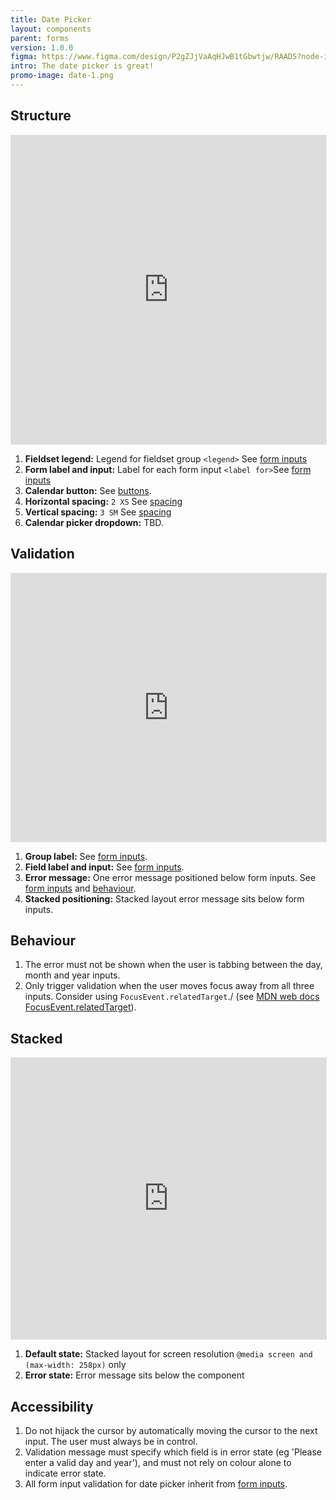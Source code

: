 ```yaml
---
title: Date Picker
layout: components
parent: forms
version: 1.0.0
figma: https://www.figma.com/design/P2gZJjVaAqHJwB1tGbwtjw/RAADS?node-id=5178-8295&t=DaQuC2pMFYEZZcOO-1
intro: The date picker is great!
promo-image: date-1.png
---
```


## Structure

<iframe style="border: 1px solid rgba(0, 0, 0, 0.1);" width="100%" height="494" src="https://www.figma.com/embed?embed_host=share&url=https%3A%2F%2Fwww.figma.com%2Fproto%2FpC6ZhE3ixUPT7MbTPPaVc0%2FRAADS-visual-examples%3Fnode-id%3D1-65%26t%3DFprFJtU0BJbww0zq-1%26scaling%3Dmin-zoom%26page-id%3D0%253A1&hide-ui=1" allowfullscreen></iframe>

1. **Fieldset legend:** Legend for fieldset group `<legend>` See [form inputs]({{site.baseurl}}/components/form-inputs)
1. **Form label and input:** Label for each form input `<label for>`See [form inputs]({{site.baseurl}}/components/form-inputs)
1. **Calendar button:** See [buttons]({{site.baseurl}}/components/buttons).
1. **Horizontal spacing:** `2 XS` See [spacing]({{site.baseurl}}/foundations/spacing)
1. **Vertical spacing:** `3 SM` See [spacing]({{site.baseurl}}/foundations/spacing)
1. **Calendar picker dropdown:** TBD.


## Validation

<iframe style="border: 1px solid rgba(0, 0, 0, 0.1);" width="100%" height="429" src="https://www.figma.com/embed?embed_host=share&url=https%3A%2F%2Fwww.figma.com%2Fproto%2FpC6ZhE3ixUPT7MbTPPaVc0%2FRAADS-visual-examples%3Fnode-id%3D44-1178%26t%3DylD63g8qa222Va07-1%26scaling%3Dmin-zoom%26page-id%3D0%253A1&hide-ui=1" allowfullscreen></iframe>

1. **Group label:** See [form inputs]({{site.baseurl}}/components/form-inputs).
1. **Field label and input:** See [form inputs]({{site.baseurl}}/components/form-inputs).
1. **Error message:** One error message positioned below form inputs. See [form inputs]({{site.baseurl}}/components/form-inputs) and [behaviour](#behaviour).
1. **Stacked positioning:** Stacked layout error message sits below form inputs.

## Behaviour

1. The error must not be shown when the user is tabbing between the day, month and year inputs.
1. Only trigger validation when the user moves focus away from all three inputs. Consider using `FocusEvent.relatedTarget`./ (see [MDN web docs FocusEvent.relatedTarget](https://developer.mozilla.org/en-US/docs/Web/API/FocusEvent/relatedTarget)).

## Stacked
<iframe style="border: 1px solid rgba(0, 0, 0, 0.1);" width="100%" height="450" src="https://www.figma.com/embed?embed_host=share&url=https%3A%2F%2Fwww.figma.com%2Fproto%2FpC6ZhE3ixUPT7MbTPPaVc0%2FRAADS-visual-examples%3Fnode-id%3D375-234%26t%3Dsyk5biH86e4TRIbx-1%26scaling%3Dmin-zoom%26page-id%3D0%253A1&hide-ui=1" allowfullscreen></iframe>

1. **Default state:** Stacked layout for screen resolution `@media screen and (max-width: 258px)` only
1. **Error state:** Error message sits below the component


## Accessibility

1. Do not hijack the cursor by automatically moving the cursor to the next input. The user must always be in control.
2. Validation message must specify which field is in error state (eg 'Please enter a valid day and year'), and must not rely on colour alone to indicate error state.
1. All form input validation for date picker inherit from [form inputs]({{site.baseurl}}/components/form-inputs). 
